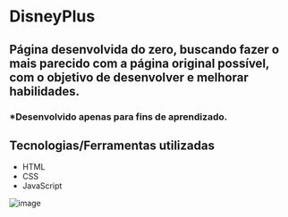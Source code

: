 # DisneyPlus
## Página desenvolvida do zero, buscando fazer o mais parecido com a página original possível, com o objetivo de desenvolver e melhorar habilidades.
### *Desenvolvido apenas para fins de aprendizado.

## Tecnologias/Ferramentas utilizadas
- HTML
- CSS
- JavaScript

![image](https://user-images.githubusercontent.com/23384348/193118473-6707c92f-0c64-4ecc-865b-28950dec192c.png)

